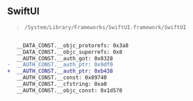 ## SwiftUI

> `/System/Library/Frameworks/SwiftUI.framework/SwiftUI`

```diff

   __DATA_CONST.__objc_protorefs: 0x3a8
   __DATA_CONST.__objc_superrefs: 0x8
   __AUTH_CONST.__auth_got: 0x8328
-  __AUTH_CONST.__auth_ptr: 0x9df0
+  __AUTH_CONST.__auth_ptr: 0xb438
   __AUTH_CONST.__const: 0x89740
   __AUTH_CONST.__cfstring: 0xa0
   __AUTH_CONST.__objc_const: 0x1d578

```
